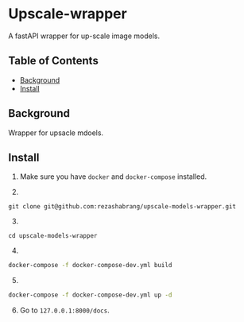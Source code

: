 # Upscale-wrapper
A fastAPI wrapper for up-scale image models.

## Table of Contents

- [Background](#background)
- [Install](#install)

## Background
Wrapper for upsacle mdoels.

## Install

1. Make sure you have `docker` and `docker-compose` installed.

2. 
```
git clone git@github.com:rezashabrang/upscale-models-wrapper.git
```
3.
```
cd upscale-models-wrapper
```
4.
```bash
docker-compose -f docker-compose-dev.yml build
```
5.
```bash
docker-compose -f docker-compose-dev.yml up -d
```

6. Go to `127.0.0.1:8000/docs`.

